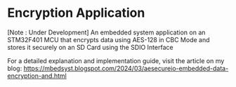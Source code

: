 # Encryption Application

[Note : Under Development]
An embedded system application on an STM32F401 MCU that encrypts data using AES-128 in CBC Mode and stores it securely on an SD Card using the SDIO Interface

For a detailed explanation and implementation guide, visit the article on my blog:
https://mbedsyst.blogspot.com/2024/03/aesecureio-embedded-data-encryption-and.html

